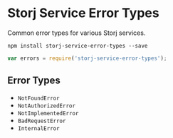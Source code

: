 Storj Service Error Types
=========================

Common error types for various Storj services.

```
npm install storj-service-error-types --save
```

```js
var errors = require('storj-service-error-types');
```

Error Types
-----------

* `NotFoundError`
* `NotAuthorizedError`
* `NotImplementedError`
* `BadRequestError`
* `InternalError` 
